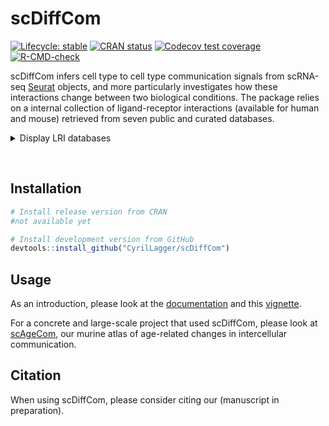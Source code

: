 
<!-- README.md is generated from README.Rmd. Please edit that file -->

# scDiffCom

<!-- badges: start -->

[![Lifecycle:
stable](https://img.shields.io/badge/lifecycle-stable-brightgreen.svg)](https://lifecycle.r-lib.org/articles/stages.html#stable)
[![CRAN
status](https://www.r-pkg.org/badges/version/scDiffCom)](https://CRAN.R-project.org/package=scDiffCom)
[![Codecov test
coverage](https://codecov.io/gh/CyrilLagger/scDiffCom/branch/master/graph/badge.svg)](https://codecov.io/gh/CyrilLagger/scDiffCom?branch=master)
[![R-CMD-check](https://github.com/CyrilLagger/scDiffCom/workflows/R-CMD-check/badge.svg)](https://github.com/CyrilLagger/scDiffCom/actions)
<!-- badges: end -->

scDiffCom infers cell type to cell type communication signals from
scRNA-seq [Seurat](https://satijalab.org/seurat/) objects, and more
particularly investigates how these interactions change between two
biological conditions. The package relies on a internal collection of
ligand-receptor interactions (available for human and mouse) retrieved
from seven public and curated databases.

<details>
<summary>
Display LRI databases
</summary>

-   [CellChat](http://www.cellchat.org/)
-   [CellPhoneDB](https://www.cellphonedb.org/)
-   [CellTalkDB](http://tcm.zju.edu.cn/celltalkdb/)
-   [connectomeDB2020](https://github.com/forrest-lab/NATMI)
-   [ICELLNET](https://github.com/soumelis-lab/ICELLNET)
-   [NicheNet](https://github.com/saeyslab/nichenetr)
-   [SingleCellSignalR](http://www.bioconductor.org/packages/release/bioc/html/SingleCellSignalR.html)

</details>

 

## Installation

``` r
# Install release version from CRAN
#not available yet

# Install development version from GitHub
devtools::install_github("CyrilLagger/scDiffCom")
```

## Usage

As an introduction, please look at the
[documentation](https://cyrillagger.github.io/scDiffCom/) and this
[vignette](https://cyrillagger.github.io/scDiffCom/articles/scDiffCom-vignette.html).

For a concrete and large-scale project that used scDiffCom, please look
at [scAgeCom](https://github.com/CyrilLagger/scAgeCom), our murine atlas
of age-related changes in intercellular communication.

## Citation

When using scDiffCom, please consider citing our (manuscript in
preparation).
